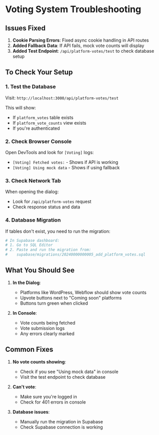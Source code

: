 # Voting System Troubleshooting

## Issues Fixed

1. **Cookie Parsing Errors**: Fixed async cookie handling in API routes
2. **Added Fallback Data**: If API fails, mock vote counts will display
3. **Added Test Endpoint**: `/api/platform-votes/test` to check database setup

## To Check Your Setup

### 1. Test the Database
Visit: `http://localhost:3000/api/platform-votes/test`

This will show:
- If `platform_votes` table exists
- If `platform_vote_counts` view exists
- If you're authenticated

### 2. Check Browser Console
Open DevTools and look for `[Voting]` logs:
- `[Voting] Fetched votes:` - Shows if API is working
- `[Voting] Using mock data` - Shows if using fallback

### 3. Check Network Tab
When opening the dialog:
- Look for `/api/platform-votes` request
- Check response status and data

### 4. Database Migration
If tables don't exist, you need to run the migration:
```bash
# In Supabase dashboard:
# 1. Go to SQL Editor
# 2. Paste and run the migration from:
#    supabase/migrations/20240000000005_add_platform_votes.sql
```

## What You Should See

1. **In the Dialog**:
   - Platforms like WordPress, Webflow should show vote counts
   - Upvote buttons next to "Coming soon" platforms
   - Buttons turn green when clicked

2. **In Console**:
   - Vote counts being fetched
   - Vote submission logs
   - Any errors clearly marked

## Common Fixes

1. **No vote counts showing**:
   - Check if you see "Using mock data" in console
   - Visit the test endpoint to check database

2. **Can't vote**:
   - Make sure you're logged in
   - Check for 401 errors in console

3. **Database issues**:
   - Manually run the migration in Supabase
   - Check Supabase connection is working 